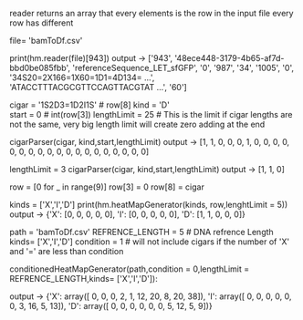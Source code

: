 


reader returns an array that every elements is the row in the input file
every row has different 

file= 'bamToDf.csv'

print(hm.reader(file)[943])
output -> ['943', '48ece448-3179-4b65-af7d-bbd0be085fbb', 'referenceSequence_LET_sfGFP', '0', '987', '34', '1005',
            '0', '34S20=2X166=1X60=1D1=4D134= ...', 'ATACCTTTACGCGTTCCAGTTACGTAT ...', '60']




cigar = '1S2D3=1D2I1S'  # row[8]
kind  = 'D'  
start = 0               # int(row[3])
lengthLimit = 25        # This is the limit if cigar lengths are not the same, very big length limit will 
                          create zero adding at the end

cigarParser(cigar, kind,start,lengthLimit)
output -> [1, 1, 0, 0, 0, 1, 0, 0, 0, 0, 0, 0, 0, 0, 0, 0, 0, 0, 0, 0, 0, 0, 0, 0, 0]

lengthLimit = 3
cigarParser(cigar, kind,start,lengthLimit)
output -> [1, 1, 0]







row = [0 for _ in range(9)]
row[3] = 0
row[8] = cigar

kinds = ['X','I','D']
print(hm.heatMapGenerator(kinds, row,lenghtLimit = 5))
output -> {'X': [0, 0, 0, 0, 0], 'I': [0, 0, 0, 0, 0], 'D': [1, 1, 0, 0, 0]}









path = 'bamToDf.csv'
REFRENCE_LENGTH = 5 # DNA refrence Length
kinds= ['X','I','D']
condition = 1 # will not include cigars if the number of 'X' and '=' are less than condition

conditionedHeatMapGenerator(path,condition = 0,lengthLimit = REFRENCE_LENGTH,kinds= ['X','I','D']):

output -> {'X': array([ 0,  0,  0,  2,  1, 12, 20,  8, 20, 38]), 'I': array([ 0,  0,  0,  0,  0,  0,  3, 16,  5, 13]), 'D': array([ 0,  0,  0,  0,  0,  0,  5, 12,  5,  9])}

